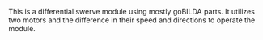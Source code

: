 This is a differential swerve module using mostly goBILDA parts.
It utilizes two motors and the difference in their speed and directions to operate the module.
